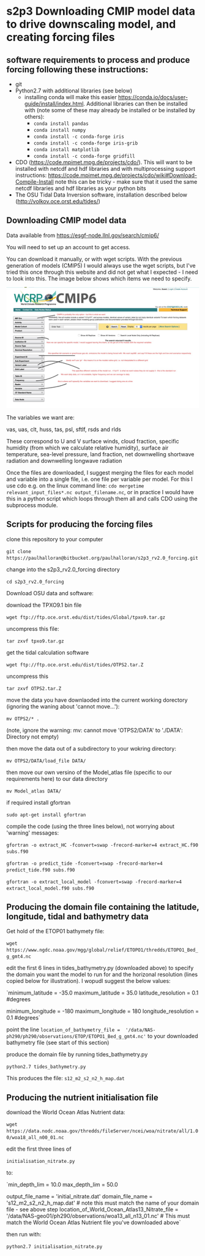 # s2p3 Downloading CMIP model data to drive downscaling model, and creating forcing files

## software requirements to process and produce forcing following these instructions:
* git
* Python2.7 with additional libraries (see below)
  * installing conda will make this easier https://conda.io/docs/user-guide/install/index.html. Additional libraries can then be installed with (note some of these may already be installed or be installed by others):
    * `conda install pandas`
    * `conda install numpy`
    * `conda install -c conda-forge iris`
    * `conda install -c conda-forge iris-grib`
    * `conda install matplotlib`
    * `conda install -c conda-forge gridfill`
* CDO (https://code.mpimet.mpg.de/projects/cdo/). This will want to be installed with netcdf and hdf libraries and with multiprocessing support
instructions: https://code.mpimet.mpg.de/projects/cdo/wiki#Download-Compile-Install note this can be tricky - make sure that it used the same netcdf libraries and hdf libraries as your python bits
* The OSU Tidal Data Inversion software, installation described below (http://volkov.oce.orst.edu/tides/)

## Downloading CMIP model data

Data available from https://esgf-node.llnl.gov/search/cmip6/

You will need to set up an account to get access.

You can download it manually, or with wget scripts. With the previous generation of models (CMIP5) I would always use the wget scripts, but I've tried this once through this website and did not get what I expected - I need to look into this. The image below shows which items we need to specify.

![Image of CMIP5 data access](https://github.com/PaulHalloran/s2p3/raw/master/readme_files/cmip6_stuff.jpg)

The variables we want are:

vas, uas, clt, huss, tas, psl, sftlf, rsds and rlds

These correspond to U and V surface winds, cloud fraction, specific humidity (from which we calculate relative humidity), surface air temperature, sea-level pressure, land fraction, net downwelling shortwave radiation and downwelling longwave radiation

Once the files are downloaded, I suggest merging the files for each model and variable into a single file, i.e. one file per variable per model. For this I use cdo e.g. on the linux command line: `cdo mergetime relevant_input_files*.nc output_filename.nc`, or in practice I would have this in a python script which loops through them all and calls CDO using the subprocess module.

## Scripts for producing the forcing files

clone this repository to your computer

`git clone https://paulhalloran@bitbucket.org/paulhalloran/s2p3_rv2.0_forcing.git`

change into the s2p3_rv2.0_forcing directory

`cd s2p3_rv2.0_forcing`

Download OSU data and software:

download the TPXO9.1 bin file

`wget ftp://ftp.oce.orst.edu/dist/tides/Global/tpxo9.tar.gz`

uncompress this file:

`tar zxvf tpxo9.tar.gz`

get the tidal calculation software

`wget ftp://ftp.oce.orst.edu/dist/tides/OTPS2.tar.Z`

uncompress this

`tar zxvf OTPS2.tar.Z`

move the data you have downlaoded into the current working dorectory (ignoring the waning about 'cannot move...'):

`mv OTPS2/* .`

(note, ignore the warning: mv: cannot move 'OTPS2/DATA' to './DATA': Directory not empty)

then move the data out of a subdirectory to your wokring directory:

`mv OTPS2/DATA/load_file DATA/`

then move our own versino of the Model_atlas file (specific to our requirements here) to our data directory

`mv Model_atlas DATA/`

if required install gfortran

`sudo apt-get install gfortran`

compile the code (using the three lines below), not worrying about 'warning' messages:

`gfortran -o extract_HC -fconvert=swap -frecord-marker=4 extract_HC.f90 subs.f90`

`gfortran -o predict_tide -fconvert=swap -frecord-marker=4 predict_tide.f90 subs.f90`

`gfortran -o extract_local_model -fconvert=swap -frecord-marker=4 extract_local_model.f90 subs.f90`

## Producing the domain file containing the latitude, longitude, tidal and bathymetry data

Get hold of the ETOP01 bathymety file:

`wget https://www.ngdc.noaa.gov/mgg/global/relief/ETOPO1/thredds/ETOPO1_Bed_g_gmt4.nc`

edit the first 6 lines in tides_bathymetry.py (downloaded above) to specify the domain you want the model to run for and the horizonal resolution (lines copied below for illustration). I wopudl suggest the below values:

`minimum_latitude = -35.0
maximum_latitude = 35.0
latitude_resolution = 0.1 #degrees

minimum_longitude = -180
maximum_longitude = 180
longitude_resolution = 0.1 #degrees`

point the line `location_of_bathymetry_file =  '/data/NAS-ph290/ph290/observations/ETOP/ETOPO1_Bed_g_gmt4.nc'` to your downloaded bathymetry file (see start of this section)

produce the domain file by running tides_bathymetry.py

`python2.7 tides_bathymetry.py`

This produces the file: `s12_m2_s2_n2_h_map.dat`

## Producing the nutrient initialisation file

download the World Ocean Atlas Nutrient data:

`wget https://data.nodc.noaa.gov/thredds/fileServer/ncei/woa/nitrate/all/1.00/woa18_all_n00_01.nc`

edit the first three lines of

`initialisation_nitrate.py`

to:

`min_depth_lim = 10.0
max_depth_lim = 50.0

output_file_name = 'initial_nitrate.dat'
domain_file_name = 's12_m2_s2_n2_h_map.dat' # note this must match the name of your domain file - see above step
location_of_World_Ocean_Atlas13_Nitrate_file =  '/data/NAS-geo01/ph290/observations/woa13_all_n13_01.nc' # This must match the World Ocean Atlas Nutrient file you've downloaded above`

then run with:

`python2.7 initialisation_nitrate.py`
